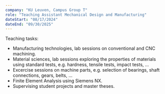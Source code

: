 ```yaml
---
company: "KU Leuven, Campus Group T"
role: "Teaching Assistant Mechanical Design and Manufacturing"
dateStart: "08/17/2024"
dateEnd: "09/30/2025"
---
```


Teaching tasks:
- Manufacturing technologies, lab sessions on conventional and CNC machining.
- Material sciences, lab sessions exploring the properties of materials using standard tests, e.g. hardness, tensile tests, impact tests, ...
- Excercise sessions on machine parts, e.g. selection of bearings, shaft connections, gears, belts, ...
- Finite Element Analysis using Siemens NX.
- Supervising student projects and master theses.
